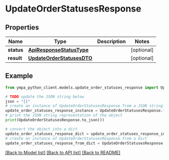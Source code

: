 # UpdateOrderStatusesResponse


## Properties

Name | Type | Description | Notes
------------ | ------------- | ------------- | -------------
**status** | [**ApiResponseStatusType**](ApiResponseStatusType.md) |  | [optional] 
**result** | [**UpdateOrderStatusesDTO**](UpdateOrderStatusesDTO.md) |  | [optional] 

## Example

```python
from ympa_python_client.models.update_order_statuses_response import UpdateOrderStatusesResponse

# TODO update the JSON string below
json = "{}"
# create an instance of UpdateOrderStatusesResponse from a JSON string
update_order_statuses_response_instance = UpdateOrderStatusesResponse.from_json(json)
# print the JSON string representation of the object
print(UpdateOrderStatusesResponse.to_json())

# convert the object into a dict
update_order_statuses_response_dict = update_order_statuses_response_instance.to_dict()
# create an instance of UpdateOrderStatusesResponse from a dict
update_order_statuses_response_from_dict = UpdateOrderStatusesResponse.from_dict(update_order_statuses_response_dict)
```
[[Back to Model list]](../README.md#documentation-for-models) [[Back to API list]](../README.md#documentation-for-api-endpoints) [[Back to README]](../README.md)


